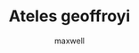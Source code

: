 ---
layout: post
author: maxwell
title: Ateles geoffroyi
description: 
tags: []
image: 
  feature: 
  credit: 
  creditlink: 
permalink: ateles-geoffroyi
---